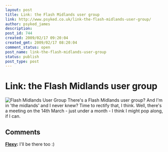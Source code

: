 ```yaml
---
layout: post
title: Link: the Flash Midlands user group
link: http://www.psyked.co.uk/link-the-flash-midlands-user-group/
author: psyked_james
description: 
post_id: 744
created: 2009/02/17 09:20:04
created_gmt: 2009/02/17 08:20:04
comment_status: open
post_name: link-the-flash-midlands-user-group
status: publish
post_type: post
---
```


# Link: the Flash Midlands user group

![Flash Midlands User Group](http://uploads.psyked.co.uk/2009/02/swfmidlands.jpg) There's a Flash Midlands user group? And I'm in 'the midlands' and I never knew? Time to rectify that, I think. Well, there's a meeting on the 14th March - just under a month - I think I might pop along, if I can.

## Comments

**[Flexy](#554 "2009-03-01 22:56:07"):** I'll be there too :)

